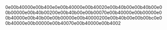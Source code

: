 0e00b40000e00b400e0e00b40000e00b40020e00b40b00e00b40b00e00b00000e00b40b00200e00b40b00e00b00070e00b40000e00b00000e00b40000e00b40b00e00b00000e00b40000200e00b40b00e00b00bc0e00b40000e00b00000e00b40070e00b40000e00b4002
